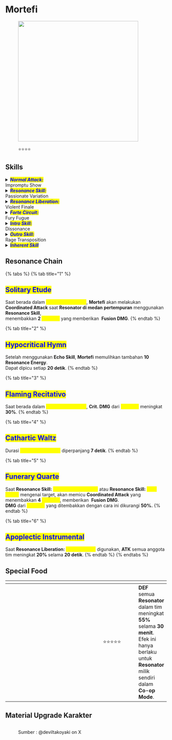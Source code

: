 # Mortefi

<figure><img src="https://wuthering.wiki/img/rolecard_1204.png" alt="" width="375"><figcaption><p><span data-gb-custom-inline data-tag="emoji" data-code="2b50">⭐</span><span data-gb-custom-inline data-tag="emoji" data-code="2b50">⭐</span><span data-gb-custom-inline data-tag="emoji" data-code="2b50">⭐</span><span data-gb-custom-inline data-tag="emoji" data-code="2b50">⭐</span></p></figcaption></figure>

## Skills

<details>

<summary><em><mark style="color:blue;"><strong>Normal Attack:</strong></mark></em><br>Impromptu Show</summary>

<mark style="color:blue;">**Basic Attack**</mark>\
**Mortefi** menggunakan sepasang pistol dan api untuk melakukan hingga **4** tembakan beruntun, memberikan <img src="https://wuthering.wiki/img/element_2.png" alt="" data-size="line"> **Fusion DMG.**

<mark style="color:blue;">**Heavy Attack**</mark>\
**Mortefi** memasuki mode **Aiming** untuk menembakkan serangan yang lebih kuat.\
Tembakan yang dilepaskan setelah **charge** selesai memberikan <img src="https://wuthering.wiki/img/element_2.png" alt="" data-size="line"> **Fusion DMG**.\
\
<mark style="color:blue;">**Mid-air Attack**</mark>\
Menggunakan **Stamina** untuk melakukan beberapa tembakan ke arah target saat berada di udara, memberikan <img src="https://wuthering.wiki/img/element_2.png" alt="" data-size="line"> **Fusion DMG**.\
\
<mark style="color:blue;">**Dodge Counter**</mark>\
Gunakan **Basic Attack** setelah berhasil menghindar (**Dodge**) untuk menyerang target, memberikan <img src="https://wuthering.wiki/img/element_2.png" alt="" data-size="line"> **Fusion DMG**.

</details>

<details>

<summary><em><mark style="color:blue;"><strong>Resonance Skill:</strong></mark></em><br>Passionate Variation</summary>

Menembakkan kilatan api ke depan, memberikan <img src="https://wuthering.wiki/img/element_2.png" alt="" data-size="line"> **Fusion DMG**.

</details>

<details>

<summary><em><mark style="color:blue;"><strong>Resonance Liberation:</strong></mark></em><br>Violent Finale</summary>

Memberikan <img src="https://wuthering.wiki/img/element_2.png" alt="" data-size="line"> **Fusion DMG** dan menerapkan efek <mark style="color:yellow;">**Burning Rhapsody**</mark> kepada semua anggota tim.\
<mark style="color:blue;">**Burning Rhapsody**</mark>\
Saat **Basic Attack** karakter aktif mengenai target, **Mortefi** akan melakukan **Coordinated Attack**, menembakkan **1&#x20;**<mark style="color:yellow;">**Marcato**</mark>.\
Saat **Heavy Attack** karakter aktif mengenai target, **Mortefi** akan melakukan **Coordinated Attack**, menembakkan **2&#x20;**<mark style="color:yellow;">**Marcato**</mark>.\
**Mortefi** dapat melakukan **1 Coordinated Attack** setiap **0.35 detik**.

<mark style="color:blue;">**Marcato**</mark>\
Menyerang target, memberikan <img src="https://wuthering.wiki/img/element_2.png" alt="" data-size="line"> **Fusion DMG.**

</details>

<details>

<summary><em><mark style="color:blue;"><strong>Forte Circuit:</strong></mark></em><br>Fury Fugue</summary>

<mark style="color:blue;">**Resonance Skill: Fury Fugue**</mark>\
Saat <mark style="color:yellow;">**Annoyance**</mark> **Mortefi** mencapai **100**, **Resonance Skill** akan berubah menjadi <mark style="color:yellow;">**Fury Fugue**</mark>.\
Saat menggunakan <mark style="color:yellow;">**Fury Fugue**</mark>, **Mortefi** mengonsumsi seluruh <mark style="color:yellow;">**Annoyance**</mark> untuk menembakkan kilatan api berkecepatan tinggi, memberikan <img src="https://wuthering.wiki/img/element_2.png" alt="" data-size="line"> **Fusion DMG** yang dihitung sebagai **Resonance Skill DMG**.

<mark style="color:blue;">**Annoyance**</mark>\
**Mortefi** dapat menyimpan hingga **100&#x20;**<mark style="color:yellow;">**Annoyance**</mark> dan dapat memulihkannya melalui cara berikut:\
Saat **Normal Attack:&#x20;**<mark style="color:yellow;">**Impromptu Show**</mark> mengenai target.\
Saat **Intro Skill:&#x20;**<mark style="color:yellow;">**Dissonance**</mark> mengenai target.\
Saat **Resonance Skill:&#x20;**<mark style="color:yellow;">**Passionate Variation**</mark> mengenai target.\
Dalam **5 detik** setelah menggunakan <mark style="color:yellow;">**Passionate Variation**</mark>, \
setiap **Normal Attack:&#x20;**<mark style="color:yellow;">**Impromptu Show**</mark> yang mengenai target akan memulihkan <mark style="color:yellow;">**Annoyance**</mark> tambahan.

</details>

<details>

<summary><em><mark style="color:blue;"><strong>Intro Skill:</strong></mark></em><br>Dissonance</summary>

**Mortefi** menyerang target, memberikan <img src="https://wuthering.wiki/img/element_2.png" alt="" data-size="line"> **Fusion DMG**.

</details>

<details>

<summary><em><mark style="color:blue;"><strong>Outro Skill:</strong></mark></em><br>Rage Transposition</summary>

**Resonator** yang masuk mendapatkan **38% Heavy Attack DMG Amplification** selama **14 detik** atau hingga mereka diganti.

</details>

<details>

<summary><em><mark style="color:blue;"><strong>Inherent Skill</strong></mark></em></summary>

<mark style="color:blue;">**Harmonic Control**</mark>\
Setelah menggunakan **Resonance Skill:&#x20;**<mark style="color:yellow;">**Passionate Variation**</mark>, **DMG** dari **Resonance Skill:&#x20;**<mark style="color:yellow;">**Fury Fugue**</mark> meningkat **25%** selama **8 detik**.

<mark style="color:blue;">**Rhythmic Vibrato**</mark>\
Saat dalam efek <mark style="color:yellow;">**Burning Rhapsody**</mark>, setiap serangan <mark style="color:yellow;">**Marcato**</mark> dari **Resonance Liberation** akan meningkatkan **DMG** dari <mark style="color:yellow;">**Marcato**</mark> berikutnya sebesar **1.5%**.\
Efek ini dapat dipicu setiap **0.35 detik**, hingga **50 stack(s)**.\
Efek ini akan **dihapus** setelah <mark style="color:yellow;">**Burning Rhapsody**</mark> berakhir.

</details>

## Resonance Chain

{% tabs %}
{% tab title="1" %}
## <mark style="color:blue;">Solitary Etude</mark>

Saat berada dalam <mark style="color:yellow;">**Burning Rhapsody**</mark>, **Mortefi** akan melakukan **Coordinated Attack** saat **Resonator di medan pertempuran** menggunakan **Resonance Skill**, \
menembakkan **2&#x20;**<mark style="color:yellow;">**Marcato**</mark> yang memberikan <img src="https://wuthering.wiki/img/element_2.png" alt="" data-size="line"> **Fusion DMG**.
{% endtab %}

{% tab title="2" %}
## <mark style="color:blue;">Hypocritical Hymn</mark>

Setelah menggunakan **Echo Skill**, **Mortefi** memulihkan tambahan **10 Resonance Energy**.\
Dapat dipicu setiap **20 detik**.
{% endtab %}

{% tab title="3" %}
## <mark style="color:blue;">Flaming Recitativo</mark>

Saat berada dalam <mark style="color:yellow;">**Burning Rhapsody**</mark>, **Crit. DMG** dari <mark style="color:yellow;">**Marcato**</mark> meningkat **30%**.
{% endtab %}

{% tab title="4" %}
## <mark style="color:blue;">Cathartic Waltz</mark>

Durasi <mark style="color:yellow;">**Burning Rhapsody**</mark> diperpanjang **7 detik**.
{% endtab %}

{% tab title="5" %}
## <mark style="color:blue;">Funerary Quarte</mark>

Saat **Resonance Skill:&#x20;**<mark style="color:yellow;">**Passionate Variation**</mark> atau **Resonance Skill:&#x20;**<mark style="color:yellow;">**Fury Fugue**</mark> mengenai target, akan memicu **Coordinated Attack** yang menembakkan **4&#x20;**<mark style="color:yellow;">**Marcato**</mark>, memberikan <img src="https://wuthering.wiki/img/element_2.png" alt="" data-size="line"> **Fusion DMG**.\
**DMG** dari <mark style="color:yellow;">**Marcato**</mark> yang ditembakkan dengan cara ini dikurangi **50%.**
{% endtab %}

{% tab title="6" %}
## <mark style="color:blue;">Apoplectic Instrumental</mark>

Saat **Resonance Liberation:&#x20;**<mark style="color:yellow;">**Violent Finale**</mark> digunakan, **ATK** semua anggota tim meningkat **20%** selama **20 detik**.
{% endtab %}
{% endtabs %}

## Special Food

<table data-header-hidden><thead><tr><th width="267"></th><th width="142" align="center"></th><th></th></tr></thead><tbody><tr><td><img src="https://wuthering.wiki/img/item_80001024.png" alt=""></td><td align="center"><span data-gb-custom-inline data-tag="emoji" data-code="2b50">⭐</span><span data-gb-custom-inline data-tag="emoji" data-code="2b50">⭐</span><span data-gb-custom-inline data-tag="emoji" data-code="2b50">⭐</span><span data-gb-custom-inline data-tag="emoji" data-code="2b50">⭐</span><span data-gb-custom-inline data-tag="emoji" data-code="2b50">⭐</span></td><td><strong>DEF</strong> semua <strong>Resonator</strong> dalam tim meningkat <strong>55%</strong> selama <strong>30 menit</strong>.<br>Efek ini hanya berlaku untuk <strong>Resonator</strong> milik sendiri dalam <strong>Co-op Mode</strong>.</td></tr></tbody></table>

## Material Upgrade Karakter

<figure><img src="https://i.postimg.cc/C14PzHSj/Mortefi.png" alt=""><figcaption><p>Sumber :  @deviltakoyaki on X</p></figcaption></figure>

